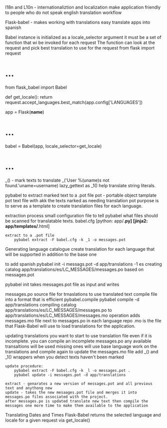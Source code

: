 I18n and L10n - internationaliztion and localization
make application friendly to people who do not speak english
translation workflow

Flask-babel - makes working with translations easy
translate apps into spanish

Babel instance is initialized as a locale_selector argument
it must be a set of function that wi be invoked for each request
The function can look at the request and pick best translation to use for the request
from flask import request
# ...
from flask_babel import Babel

def get_locale():
    return request.accept_languages.best_match(app.config['LANGUAGES'])

app = Flask(__name__)
# ...
babel = Babel(app, locale_selector=get_locale)
# ...

_() - mark texts to translate
_('User %(uname)s not found.'uname=username)
lazy_gettext as _1() help translate string literals.

pybabel to extract marked text to a .pot file
pot - portable object tamplate
pot text file with akk the texts narked as needing translation
pot purpose is to serve as a template  to create translation files for each language.

extraction process
    small configuration file to tell pybabel what files should be scanned for translatable texts.
    babel.cfg
        [python: app/**.py]
        [jinja2: app/templates/**.html]

    extract to a .pot file 
        pybabel extract -F babel.cfg -k _1 -o messages.pot

Generating language catalogue
create translation for each language that will be supported in addition to the base one

to add spanish
    pybabel init -i messags.pot -d app/translations -1 es 
    creating catalog app/translations/es/LC_MESSAGES/messages.po based on messages.pot

pybabel init 
    takes messages.pot file as input and writes 

messages.po 
    source file for trnaslations
    to use translated text  compile file into a format that is efficient
    pybabel.compile
        pybabel compile -d app/translations 
        compiling catalog app/translations/es/LC_MESSAGES/messages.po to
        app/translations/es/LC_MESSAGES/messages.mo
    operation adds messages.mo file next to messages.po in each language repo
    .mo is the file that Flask-Babel will use to load translations for the application.

updating translations
    you want to start to use translation file even if it is incomplete.
    you can compile an incomplete messages.po any available transaltions will be used
    missing ones will use base language
    work on the translations and compile again to update the messages.mo file
    add _() and _1() wrappers when you detect texts haven't been marked

    update procedure:
        pybabel extract -F babel.cfg -k _l -o messages.pot .
        pybabel update -i messages.pot -d app/translations

    extract - genarates a new version of messages.pot and all previous text and anythong new
    update - takes the new mesaages.pot file and merges it into messages.po files associated with the project.
    after messages.po is updated translate new text then compile the messages one more time to make them available to the application

Translating Dates and Times
Flask-Babel returns the selected language and locale for a given request via get_locale() 
